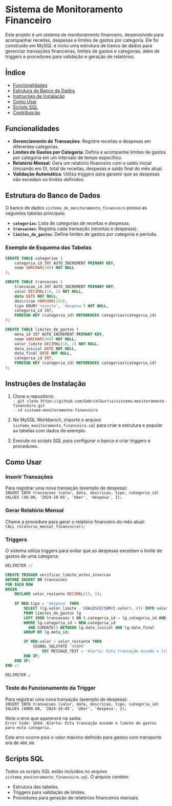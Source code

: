 # Sistema de Monitoramento Financeiro

Este projeto é um sistema de monitoramento financeiro, desenvolvido para acompanhar receitas, despesas e limites de gastos por categoria. Ele foi construído em MySQL e inclui uma estrutura de banco de dados para gerenciar transações financeiras, limites de gastos e categorias, além de triggers e procedures para validação e geração de relatórios.

## Índice

- [Funcionalidades](#funcionalidades)
- [Estrutura do Banco de Dados](#estrutura-do-banco-de-dados)
- [Instruções de Instalação](#instruções-de-instalação)
- [Como Usar](#como-usar)
- [Scripts SQL](#scripts-sql)
- [Contribuição](#contribuição)

## Funcionalidades

- **Gerenciamento de Transações**: Registre receitas e despesas em diferentes categorias.
- **Limites de Gastos por Categoria**: Defina e acompanhe limites de gastos por categoria em um intervalo de tempo específico.
- **Relatório Mensal**: Gera um relatório financeiro com o saldo inicial (iniciando em 0), total de receitas, despesas e saldo final do mês atual.
- **Validação Automática**: Utiliza triggers para garantir que as despesas não excedam os limites definidos.

## Estrutura do Banco de Dados

O banco de dados `sistema_de_monitoramento_financeiro` possui as seguintes tabelas principais:

- **`categorias`**: Lista de categorias de receitas e despesas.
- **`transacoes`**: Registra cada transação (receitas e despesas).
- **`limites_de_gastos`**: Define limites de gastos por categoria e período.

### Exemplo de Esquema das Tabelas

```sql
CREATE TABLE categorias (
    categoria_id INT AUTO_INCREMENT PRIMARY KEY,
    nome VARCHAR(100) NOT NULL
);

CREATE TABLE transacoes (
    transacao_id INT AUTO_INCREMENT PRIMARY KEY,
    valor DECIMAL(10, 2) NOT NULL,
    data DATE NOT NULL,
    descricao VARCHAR(255),
    tipo ENUM('receita', 'despesa') NOT NULL,
    categoria_id INT,
    FOREIGN KEY (categoria_id) REFERENCES categorias(categoria_id)
);

CREATE TABLE limites_de_gastos (
    meta_id INT AUTO_INCREMENT PRIMARY KEY,
    nome VARCHAR(100) NOT NULL,
    valor_limite DECIMAL(10, 2) NOT NULL,
    data_inicial DATE NOT NULL,
    data_final DATE NOT NULL,
    categoria_id INT,
    FOREIGN KEY (categoria_id) REFERENCES categorias(categoria_id)
);
```
## Instruções de Instalação

1. Clone o repositório:  
```- git clone https://github.com/GabrielGurris/sistema-monitoramento-financeiro.git```  
```- cd sistema-monitoramento-financeiro```

2. No MySQL Workbench, importe o arquivo ```sistema_monitoramento_financeiro.sql``` para criar a estrutura e popular as tabelas com dados de exemplo.
3. Execute os scripts SQL para configurar o banco e criar triggers e procedures.

## Como Usar
### Inserir Transações
Para registrar uma nova transação (exemplo de despesa):  
```INSERT INTO transacoes (valor, data, descricao, tipo, categoria_id) VALUES (40.00, '2024-10-05', 'Uber', 'despesa', 2);```

### Gerar Relatório Mensal
Chame a procedure para gerar o relatório financeiro do mês atual:  
```CALL relatorio_mensal_financeiro();```

### Triggers
O sistema utiliza triggers para evitar que as despesas excedam o limite de gastos de uma categoria:  

```sql
DELIMITER //

CREATE TRIGGER verificar_limite_antes_insercao
BEFORE INSERT ON transacoes
FOR EACH ROW
BEGIN
    DECLARE valor_restante DECIMAL(10, 2);
    
    IF NEW.tipo = 'despesa' THEN
        SELECT (lg.valor_limite - COALESCE(SUM(t.valor), 0)) INTO valor_restante
        FROM limites_de_gastos lg
        LEFT JOIN transacoes t ON t.categoria_id = lg.categoria_id AND t.tipo = 'despesa'
        WHERE lg.categoria_id = NEW.categoria_id
          AND CURDATE() BETWEEN lg.data_inicial AND lg.data_final
        GROUP BY lg.meta_id;

        IF NEW.valor > valor_restante THEN
            SIGNAL SQLSTATE '45000' 
                SET MESSAGE_TEXT = 'Alerta: Esta transação excede o limite de gastos para esta categoria.';
        END IF;
    END IF;
END //

DELIMITER ;
```

### Teste do Funcionamento da Trigger
Para registrar uma nova transação (exemplo de despesa):  
```INSERT INTO transacoes (valor, data, descricao, tipo, categoria_id) VALUES (6000.00, '2024-10-05', 'Uber', 'despesa', 2);```  
  
Note o erro que aparecerá na saída:  
```Error Code: 1644. Alerta: Esta transação excede o limite de gastos para esta categoria.```  

Este erro ocorre pois o valor máximo definido para gastos com transporte era de ```400.00```.

## Scripts SQL
Todos os scripts SQL estão incluídos no arquivo ```sistema_monitoramento_financeiro.sql```. O arquivo contém:

- Estrutura das tabelas.
- Triggers para validação de limites.
- Procedures para geração de relatórios financeiros mensais.

